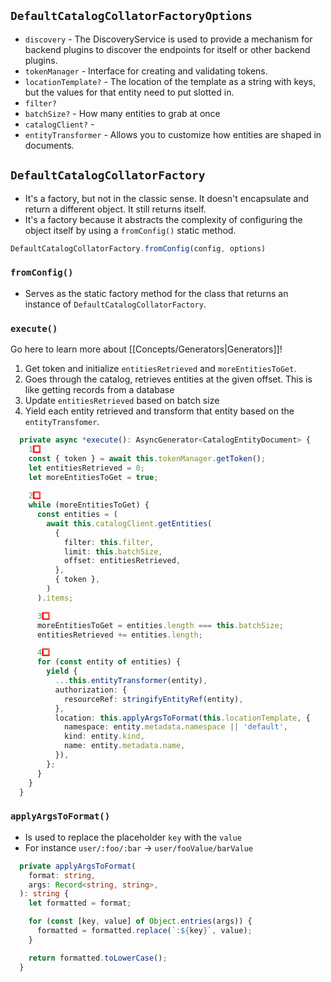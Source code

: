 ## `DefaultCatalogCollatorFactoryOptions`
- `discovery` - The DiscoveryService is used to provide a mechanism for backend plugins to discover the endpoints for itself or other backend plugins.
- `tokenManager` - Interface for creating and validating tokens.
- `locationTemplate?` - The location of the template as a string with keys, but the values for that entity need to put slotted in.
- `filter?` 
- `batchSize?` - How many entities to grab at once
- `catalogClient?` - 
- `entityTransformer` - Allows you to customize how entities are shaped in documents.

## `DefaultCatalogCollatorFactory`
- It's a factory, but not in the classic sense. It doesn't encapsulate and return a different object. It still returns itself.
- It's a factory because it abstracts the complexity of configuring the object itself by using a `fromConfig()` static method.

```ts
DefaultCatalogCollatorFactory.fromConfig(config, options)
```

### `fromConfig()`
- Serves as the static factory method for the class that returns an instance of `DefaultCatalogCollatorFactory`.

### `execute()`

Go here to learn more about [[Concepts/Generators|Generators]]!

1. Get token and initialize `entitiesRetrieved` and `moreEntitiesToGet`.
2. Goes through the catalog, retrieves entities at the given offset. This is like getting records from a database
3. Update `entitiesRetrieved` based on batch size
4. Yield each entity retrieved and transform that entity based on the `entityTransfomer`.
```ts
  private async *execute(): AsyncGenerator<CatalogEntityDocument> {
    1️⃣
    const { token } = await this.tokenManager.getToken();
    let entitiesRetrieved = 0;
    let moreEntitiesToGet = true;
	
	2️⃣
    while (moreEntitiesToGet) {
      const entities = (
        await this.catalogClient.getEntities(
          {
            filter: this.filter,
            limit: this.batchSize,
            offset: entitiesRetrieved,
          },
          { token },
        )
      ).items;

	  3️⃣
      moreEntitiesToGet = entities.length === this.batchSize;
      entitiesRetrieved += entities.length;

	  4️⃣
      for (const entity of entities) {
        yield {
          ...this.entityTransformer(entity),
          authorization: {
            resourceRef: stringifyEntityRef(entity),
          },
          location: this.applyArgsToFormat(this.locationTemplate, {
            namespace: entity.metadata.namespace || 'default',
            kind: entity.kind,
            name: entity.metadata.name,
          }),
        };
      }
    }
  }
```

### `applyArgsToFormat()`
- Is used to replace the placeholder `key` with the `value`
- For instance `user/:foo/:bar` -> `user/fooValue/barValue`

```ts
  private applyArgsToFormat(
    format: string,
    args: Record<string, string>,
  ): string {
    let formatted = format;

    for (const [key, value] of Object.entries(args)) {
      formatted = formatted.replace(`:${key}`, value);
    }

    return formatted.toLowerCase();
  }
```